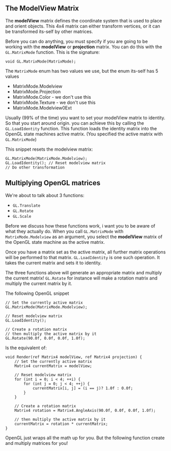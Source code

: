 ## The ModelView Matrix
The __modelView__ matrix defines the coordinate system that is used to place and orient objects.
This 4x4 matrix can either transform vertices, or it can be transformed its-self by other matrices. 

Before you can do anything, you must specify if you are going to be working with the __modelView__ or __projection__ matrix. You can do this with the ```GL.MatrixMode``` function. This is the signature:

```
void GL.MatrixMode(MatrixMode);
```

The ```MatrixMode``` enum has two values we use, but the enum its-self has 5 values
* MatrixMode.Modelview
* MatrixMode.Projection
* MatrixMode.Color - we don't use this
* MatrixMode.Texture - we don't use this
* MatrixMode.Modelview0Ext

Usually (99% of the time) you want to set your modelView matrix to identity. So that you start around origin. you can achieve this by calling the ```GL.LoadIdentity``` function. This function loads the identity matrix into the OpenGL state machines active matrix. (You specified the active matrix with ```GL.MatrixMode```)

This snippet resets the modelview matrix:
```
GL.MatrixMode(MatrixMode.Modelview);
GL.LoadIdentity(); // Reset modelview matrix
// Do other transformation
```

## Multiplying OpenGL matrices
We're about to talk about 3 functions:

* ```GL.Translate```
* ```GL.Rotate```
* ```GL.Scale```

Before we discuss how these functions work, i want you to be aware of what they actually do. When you call ```GL.MatrixMode``` with ```MatrixMode.Modelview``` as an argument, you select the __modelView__ matrix of the OpenGL state machine as the active matrix.

Once you have a matrix set as the active matrix, all further matrix operations will be performed to that matrix. ```GL.LoadIdentity``` is one such operation. It takes the current matrix and sets it to identity.

The three functions above will generate an appropriate matrix and multiply the current matrix! ```GL.Rotate``` for instance will make a rotation matrix and multiply the current matrix by it.

The following OpenGL snippet

```
// Set the currently active matrix
GL.MatrixMode(MatrixMode.Modelview);

// Reset modelview matrix
GL.LoadIdentity();

// Create a rotation matrix
// then multiply the active matrix by it
GL.Rotate(90.0f, 0.0f, 0.0f, 1.0f);
```

Is the equivalent of:

```
void Render(ref Matrix4 modelView, ref Matrix4 projection) {
    // Set the currently active matrix
    Matrix4 currentMatrix = modelView;
    
    // Reset modelview matrix
    for (int i = 0; i < 4; ++i) {
        for (int j = 0; j < 4; ++j) {
            currentMatrix[i, j] = (i == j)? 1.0f : 0.0f;
        }
    }
    
    // Create a rotation matrix
    Matrix4 rotation = Matrix4.AngleAxis(90.0f, 0.0f, 0.0f, 1.0f);
    
    // then multiply the active matrix by it
    currentMatrix = rotation * currentMatrix;
}
```

OpenGL just wraps all the math up for you. But the following function create and multiply matrices for you!